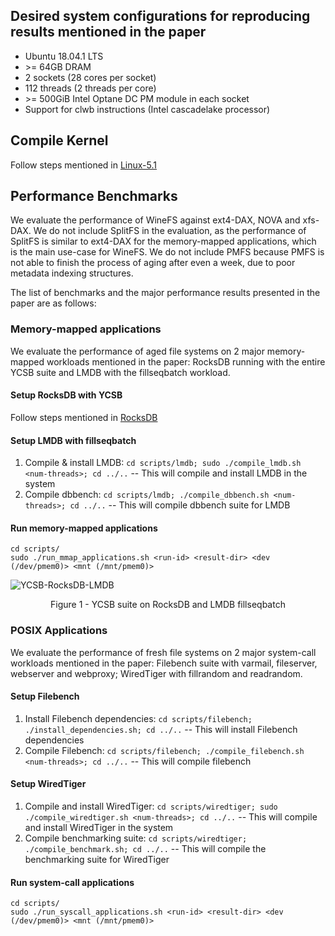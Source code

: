 ## Desired system configurations for reproducing results mentioned in the paper
- Ubuntu 18.04.1 LTS
- \>= 64GB DRAM
- 2 sockets (28 cores per socket)
- 112 threads (2 threads per core)
- \>= 500GiB Intel Optane DC PM module in each socket
- Support for clwb instructions (Intel cascadelake processor)

## Compile Kernel
Follow steps mentioned in [Linux-5.1](https://github.com/rohankadekodi/WineFS/blob/main/Linux-5.1/README.md)

## Performance Benchmarks
We evaluate the performance of WineFS against ext4-DAX, NOVA and xfs-DAX. We do not include SplitFS in the evaluation, as the performance of SplitFS is similar to ext4-DAX for the memory-mapped applications, which is the main use-case for WineFS. We do not include PMFS because PMFS is not able to finish the process of aging after even a week, due to poor metadata indexing structures.

The list of benchmarks and the major performance results presented in the paper are as follows:

### Memory-mapped applications

We evaluate the performance of aged file systems on 2 major memory-mapped workloads mentioned in the paper: RocksDB running with the entire YCSB suite and LMDB with the fillseqbatch workload.

#### Setup RocksDB with YCSB
Follow steps mentioned in [RocksDB](https://github.com/rohankadekodi/WineFS/blob/main/RocksDB/README.md)

#### Setup LMDB with fillseqbatch

1. Compile & install LMDB: `cd scripts/lmdb; sudo ./compile_lmdb.sh <num-threads>; cd ../..` -- This will compile and install LMDB in the system
2. Compile dbbench: `cd scripts/lmdb; ./compile_dbbench.sh <num-threads>; cd ../..` -- This will compile dbbench suite for LMDB

#### Run memory-mapped applications

```
cd scripts/
sudo ./run_mmap_applications.sh <run-id> <result-dir> <dev (/dev/pmem0)> <mnt (/mnt/pmem0)>
```

![YCSB-RocksDB-LMDB](https://github.com/rohankadekodi/WineFS/blob/main/graphs/rocksdb-ycsb-lmdb.png)
<p align="center"> Figure 1 - YCSB suite on RocksDB and LMDB fillseqbatch </p>


### POSIX Applications

We evaluate the performance of fresh file systems on 2 major system-call workloads mentioned in the paper: Filebench suite with varmail, fileserver, webserver and webproxy; WiredTiger with fillrandom and readrandom.

#### Setup Filebench

1. Install Filebench dependencies: `cd scripts/filebench; ./install_dependencies.sh; cd ../..` -- This will install Filebench dependencies
2. Compile Filebench: `cd scripts/filebench; ./compile_filebench.sh <num-threads>; cd ../..` -- This will compile filebench

#### Setup WiredTiger

1. Compile and install WiredTiger: `cd scripts/wiredtiger; sudo ./compile_wiredtiger.sh <num-threads>; cd ../..` -- This will compile and install WiredTiger in the system
2. Compile benchmarking suite: `cd scripts/wiredtiger; ./compile_benchmark.sh; cd ../..` -- This will compile the benchmarking suite for WiredTiger

#### Run system-call applications

```
cd scripts/
sudo ./run_syscall_applications.sh <run-id> <result-dir> <dev (/dev/pmem0)> <mnt (/mnt/pmem0)>
```
